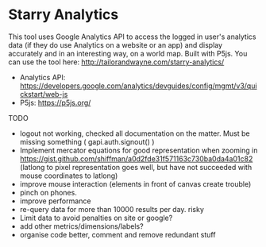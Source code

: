 Starry Analytics
============================
This tool uses Google Analytics API to access the logged in user's analytics data (if they do use Analytics on a website or an app) and display accurately and in an interesting way, on a world map. Built with P5js. You can use the tool here: http://tailorandwayne.com/starry-analytics/

- Analytics API: https://developers.google.com/analytics/devguides/config/mgmt/v3/quickstart/web-js
- P5js: https://p5js.org/

TODO
- logout not working, checked all documentation on the matter. Must be missing something ( gapi.auth.signout() )
- Implement mercator equations for good representation when zooming in https://gist.github.com/shiffman/a0d2fde31f571163c730ba0da4a01c82 (latlong to pixel representation goes well, but have not succeeded with mouse coordinates to latlong)
- improve mouse interaction (elements in front of canvas create trouble)
- pinch on phones.
- improve performance
- re-query data for more than 10000 results per day. risky
- Limit data to avoid penalties on site or google?
- add other metrics/dimensions/labels?
- organise code better, comment and remove redundant stuff
